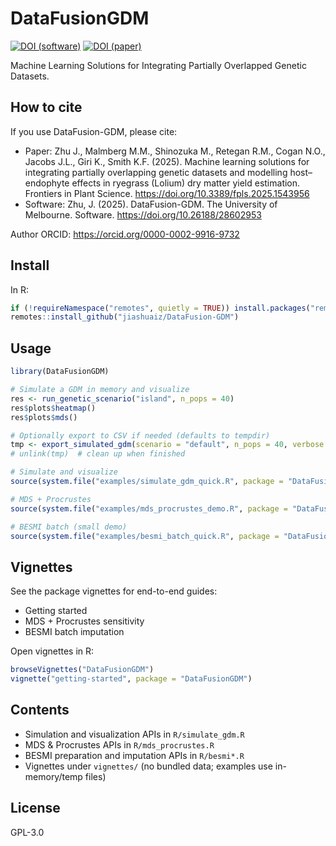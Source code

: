 # DataFusionGDM  
[![DOI (software)](https://img.shields.io/badge/DOI-10.26188/28602953-blue)](https://doi.org/10.26188/28602953)
[![DOI (paper)](https://img.shields.io/badge/DOI-10.3389%2Ffpls.2025.1543956-blue)](https://doi.org/10.3389/fpls.2025.1543956)

Machine Learning Solutions for Integrating Partially Overlapped Genetic Datasets.

## How to cite

If you use DataFusion-GDM, please cite:

- Paper: Zhu J., Malmberg M.M., Shinozuka M., Retegan R.M., Cogan N.O., Jacobs J.L., Giri K., Smith K.F. (2025). Machine learning solutions for integrating partially overlapping genetic datasets and modelling host–endophyte effects in ryegrass (Lolium) dry matter yield estimation. Frontiers in Plant Science. https://doi.org/10.3389/fpls.2025.1543956
- Software: Zhu, J. (2025). DataFusion-GDM. The University of Melbourne. Software. https://doi.org/10.26188/28602953

Author ORCID: https://orcid.org/0000-0002-9916-9732

## Install

In R:

```r
if (!requireNamespace("remotes", quietly = TRUE)) install.packages("remotes")
remotes::install_github("jiashuaiz/DataFusion-GDM")
```

## Usage

```r
library(DataFusionGDM)

# Simulate a GDM in memory and visualize
res <- run_genetic_scenario("island", n_pops = 40)
res$plots$heatmap()
res$plots$mds()

# Optionally export to CSV if needed (defaults to tempdir)
tmp <- export_simulated_gdm(scenario = "default", n_pops = 40, verbose = FALSE)
# unlink(tmp)  # clean up when finished

# Simulate and visualize
source(system.file("examples/simulate_gdm_quick.R", package = "DataFusionGDM"), echo = TRUE)

# MDS + Procrustes
source(system.file("examples/mds_procrustes_demo.R", package = "DataFusionGDM"), echo = TRUE)

# BESMI batch (small demo)
source(system.file("examples/besmi_batch_quick.R", package = "DataFusionGDM"), echo = TRUE)
```

## Vignettes

See the package vignettes for end-to-end guides:
- Getting started
- MDS + Procrustes sensitivity
- BESMI batch imputation

Open vignettes in R:

```r
browseVignettes("DataFusionGDM")
vignette("getting-started", package = "DataFusionGDM")
```

## Contents

- Simulation and visualization APIs in `R/simulate_gdm.R`
- MDS & Procrustes APIs in `R/mds_procrustes.R`
- BESMI preparation and imputation APIs in `R/besmi*.R`
 - Vignettes under `vignettes/` (no bundled data; examples use in-memory/temp files)

## License

GPL-3.0

